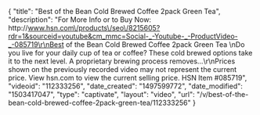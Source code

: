 {
    "title": "Best of the Bean Cold Brewed Coffee 2pack   Green Tea",
    "description": "For More Info or to Buy Now: http:\/\/www.hsn.com\/products\/seo\/8215605?rdr=1&sourceid=youtube&cm_mmc=Social-_-Youtube-_-ProductVideo-_-085719\r\nBest of the Bean Cold Brewed Coffee 2pack   Green Tea \nDo you live for your daily cup of tea or coffee? These cold brewed options take it to the next level. A proprietary brewing process removes...\r\nPrices shown on the previously recorded video may not represent the current price.  View hsn.com to view the current selling price. HSN Item #085719",
    "videoid": "112333256",
    "date_created": "1497599772",
    "date_modified": "1503417047",
    "type": "captivate",
    "layout": "video",
    "url": "\/v\/best-of-the-bean-cold-brewed-coffee-2pack-green-tea\/112333256"
}